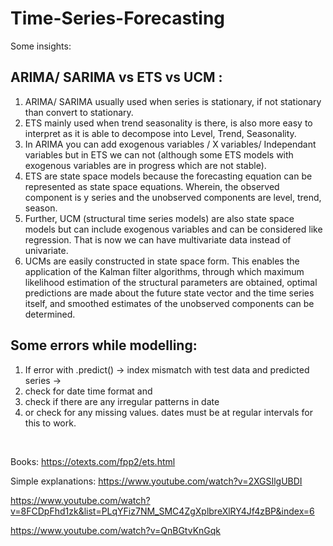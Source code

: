 # Time-Series-Forecasting

Some insights:

## ARIMA/ SARIMA  vs ETS vs UCM : <br/>
1. ARIMA/ SARIMA usually used when series is stationary, if not stationary than convert to stationary.
2. ETS mainly used when trend seasonality is there, is also more easy to interpret as it is able to decompose into Level, Trend, Seasonality.
3. In ARIMA you can add exogenous variables / X variables/ Independant variables but in ETS we can not (although some ETS models with exogenous variables are in progress which are not stable).
4. ETS are state space models because the forecasting equation can be represented as state space equations. Wherein, the observed component is y series and the unobserved components are level, trend, season.
5. Further, UCM (structural time series models) are also state space models but can include exogenous variables and can be considered like regression. That is now we can have multivariate data instead of univariate.
6. UCMs are easily constructed in state space form. This enables the application of the Kalman filter algorithms, through which maximum likelihood estimation of the structural parameters are obtained, optimal predictions are made about the future state vector and the time series itself, and smoothed estimates of the unobserved components can be determined.

## Some errors while modelling:<br/>
1. If error with .predict() -> index mismatch with test data and predicted series ->
2. check for date time format and
3. check if there are any irregular patterns in date
4. or check for any missing values. dates must be at regular intervals for this to work.<br/>
<br/>


Books:
https://otexts.com/fpp2/ets.html


Simple explanations:
https://www.youtube.com/watch?v=2XGSIlgUBDI 

https://www.youtube.com/watch?v=8FCDpFhd1zk&list=PLqYFiz7NM_SMC4ZgXplbreXlRY4Jf4zBP&index=6

https://www.youtube.com/watch?v=QnBGtvKnGqk
